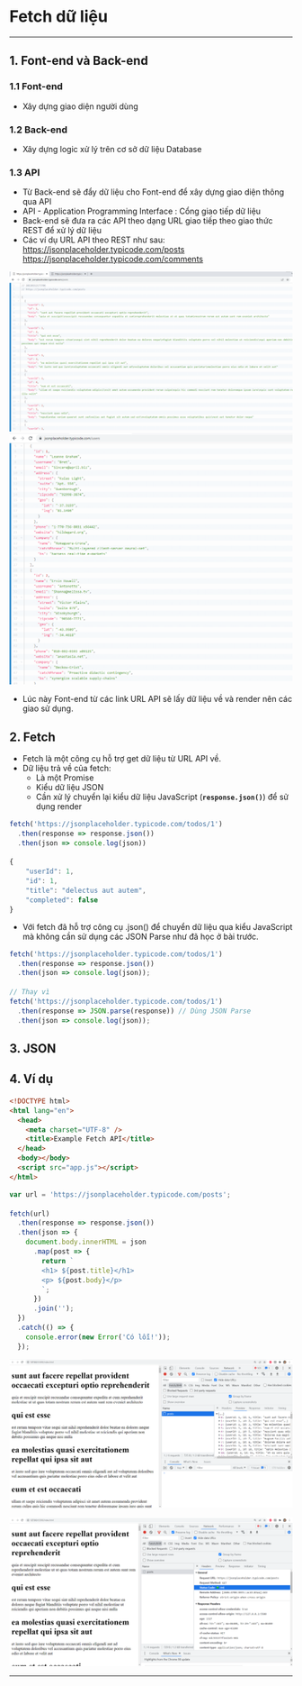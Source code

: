 # Fetch dữ liệu

---

## 1. Font-end và Back-end

### 1.1 Font-end

- Xây dựng giao diện người dùng

### 1.2 Back-end

- Xây dựng logic xử lý trên cơ sở dữ liệu Database

### 1.3 API

- Từ Back-end sẽ đẩy dữ liệu cho Font-end để xây dựng giao diện thông qua API
- API - Application Programming Interface : Cổng giao tiếp dữ liệu
- Back-end sẽ đưa ra các API theo dạng URL giao tiếp theo giao thức REST để xử lý dữ liệu
- Các ví dụ URL API theo REST như sau:
  https://jsonplaceholder.typicode.com/posts
  https://jsonplaceholder.typicode.com/comments

![URL API](Javascript/Javascript-Object/detail/phan05-094/images/001.png 'posts')
![URL API](Javascript/Javascript-Object/detail/phan05-094/images/002.png 'comments')

- Lúc này Font-end từ các link URL API sẽ lấy dữ liệu về và render nên các giao sử dụng.

## 2. Fetch

- Fetch là một công cụ hỗ trợ get dữ liệu từ URL API về.
- Dữ liệu trả về của fetch:
  - Là một Promise
  - Kiểu dữ liệu JSON
  - Cần xử lý chuyển lại kiểu dữ liệu JavaScript (**`response.json()`**) để sử dụng render

```js
fetch('https://jsonplaceholder.typicode.com/todos/1')
  .then(response => response.json())
  .then(json => console.log(json))

{
	"userId": 1,
	"id": 1,
	"title": "delectus aut autem",
	"completed": false
}
```

- Với fetch đã hỗ trợ công cụ .json() để chuyển dữ liệu qua kiểu JavaScript mà không cần sử dụng các JSON Parse như đã học ở bài trước.

```js
fetch('https://jsonplaceholder.typicode.com/todos/1')
  .then(response => response.json())
  .then(json => console.log(json));

// Thay vì
fetch('https://jsonplaceholder.typicode.com/todos/1')
  .then(response => JSON.parse(response)) // Dùng JSON Parse
  .then(json => console.log(json));
```

## 3. JSON

## 4. Ví dụ

```html
<!DOCTYPE html>
<html lang="en">
  <head>
    <meta charset="UTF-8" />
    <title>Example Fetch API</title>
  </head>
  <body></body>
  <script src="app.js"></script>
</html>
```

```js
var url = 'https://jsonplaceholder.typicode.com/posts';

fetch(url)
  .then(response => response.json())
  .then(json => {
    document.body.innerHTML = json
      .map(post => {
        return `
        <h1> ${post.title}</h1>
        <p> ${post.body}</p>
        `;
      })
      .join('');
  })
  .catch(() => {
    console.error(new Error('Có lỗi!'));
  });
```

![URL API](Javascript/Javascript-Object/detail/phan05-094/images/003.png 'posts')

![URL API](Javascript/Javascript-Object/detail/phan05-094/images/004.png 'posts')

---

